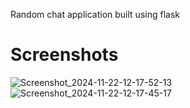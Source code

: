 Random chat application built using flask


# Screenshots
![Screenshot_2024-11-22-12-17-52-13](https://github.com/user-attachments/assets/6c3d911e-f3c5-4337-9c71-b60080c653e0)![Screenshot_2024-11-22-12-17-45-17](https://github.com/user-attachments/assets/47ddcf9c-c563-476b-81db-2dedd23a2898)


